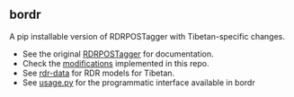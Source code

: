 ## bordr ##

A pip installable version of RDRPOSTagger with Tibetan-specific changes.

 - See the original [RDRPOSTagger](https://github.com/datquocnguyen/RDRPOSTagger) for documentation.
 - Check the [modifications](https://github.com/Esukhia/bordr/blob/master/CHANGELOG.md) implemented in this repo.
 - See [rdr-data](https://github.com/Esukhia/rdr-data) for RDR models for Tibetan.
 - See [usage.py](https://github.com/Esukhia/bordr/blob/master/usage.py) for the programmatic interface available in bordr
